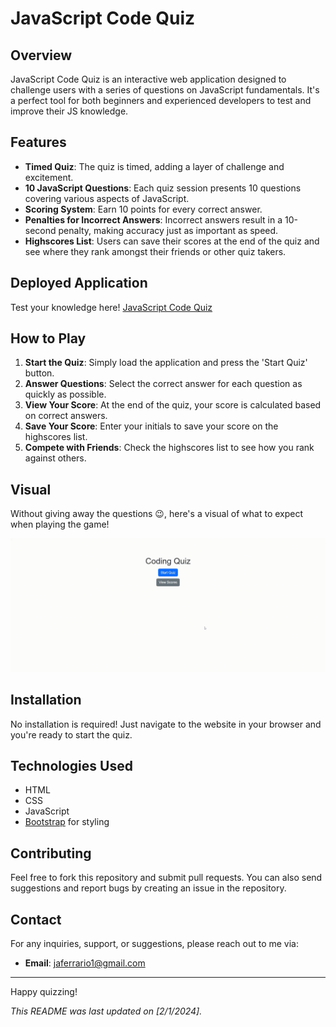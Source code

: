 # JavaScript Code Quiz

## Overview

JavaScript Code Quiz is an interactive web application designed to challenge users with a series of questions on JavaScript fundamentals. It's a perfect tool for both beginners and experienced developers to test and improve their JS knowledge.

## Features

- **Timed Quiz**: The quiz is timed, adding a layer of challenge and excitement.
- **10 JavaScript Questions**: Each quiz session presents 10 questions covering various aspects of JavaScript.
- **Scoring System**: Earn 10 points for every correct answer.
- **Penalties for Incorrect Answers**: Incorrect answers result in a 10-second penalty, making accuracy just as important as speed.
- **Highscores List**: Users can save their scores at the end of the quiz and see where they rank amongst their friends or other quiz takers.

## Deployed Application

Test your knowledge here! [JavaScript Code Quiz](https://jordanferrario.github.io/code-quiz/)

## How to Play

1. **Start the Quiz**: Simply load the application and press the 'Start Quiz' button.
2. **Answer Questions**: Select the correct answer for each question as quickly as possible.
3. **View Your Score**: At the end of the quiz, your score is calculated based on correct answers.
4. **Save Your Score**: Enter your initials to save your score on the highscores list.
5. **Compete with Friends**: Check the highscores list to see how you rank against others.

## Visual

Without giving away the questions 😉, here's a visual of what to expect when playing the game!

![A gif that shows the functionality of the JavaScript quiz application. A user is clicking on answers to the quiz.](assets\images\code-quiz.gif)

## Installation

No installation is required! Just navigate to the website in your browser and you're ready to start the quiz.

## Technologies Used

- HTML
- CSS
- JavaScript
- [Bootstrap](https://getbootstrap.com/) for styling

## Contributing

Feel free to fork this repository and submit pull requests. You can also send suggestions and report bugs by creating an issue in the repository.

## Contact

For any inquiries, support, or suggestions, please reach out to me via:

- **Email**: <jaferrario1@gmail.com>

---

Happy quizzing!

_This README was last updated on [2/1/2024]._
